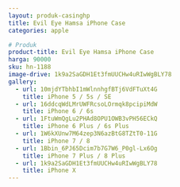 ```yaml
---
layout: produk-casinghp
title: Evil Eye Hamsa iPhone Case
categories: apple

# Produk
product-title: Evil Eye Hamsa iPhone Case
harga: 90000
sku: hn-1188
image-drive: 1k9a2SaGDH1Et3fmUUCHw4uRIwWgBLY78
gallery:
  - url: 10mjdYTbhbI1mWlnnhgfBTj6VdFTuXt4G
    title: iPhone 5 / 5s / SE
  - url: 16ddcqWdLMrUWFRcsoLOrmqk8pcipiMdW
    title: iPhone 6 / 6s
  - url: 1FtuWmQgLu2PHAd8OPU1OWB3vPH56ECkQ
    title: iPhone 6 Plus / 6s Plus
  - url: 1W6kXUnw7M64zep3N6azBtG8TZtT0-11G
    title: iPhone 7 / 8
  - url: 1Bbin_6PJ65Dcim7b7G7W6_P0gl-Lx6Og
    title: iPhone 7 Plus / 8 Plus
  - url: 1k9a2SaGDH1Et3fmUUCHw4uRIwWgBLY78
    title: iPhone X
---
```

